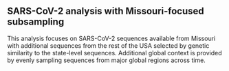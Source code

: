 ## SARS-CoV-2 analysis with Missouri-focused subsampling
This analysis focuses on SARS-CoV-2 sequences available from Missouri with additional sequences from the rest of the USA selected by genetic similarity to the state-level sequences. Additional global context is provided by evenly sampling sequences from major global regions across time.
